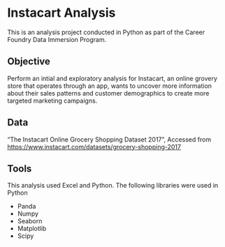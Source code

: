# Instacart Analysis
This is an analysis project conducted in Python as part of the Career Foundry Data Immersion Program.
## Objective
Perform an intial and exploratory analysis for Instacart, an online grovery store that operates through an app, wants to uncover more information about their sales patterns and customer demographics to create more targeted marketing campaigns. 
## Data
“The Instacart Online Grocery Shopping Dataset 2017”, Accessed from https://www.instacart.com/datasets/grocery-shopping-2017 
## Tools
This analysis used Excel and Python. The following libraries were used in Python 
  - Panda
  - Numpy
  - Seaborn
  - Matplotlib
  - Scipy
